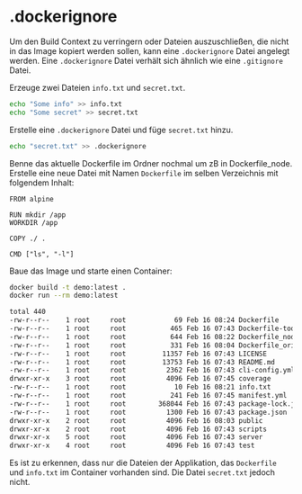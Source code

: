 # .dockerignore

Um den Build Context zu verringern oder Dateien auszuschließen, die nicht in das Image kopiert werden sollen, kann eine `.dockerignore` Datei angelegt werden. Eine `.dockerignore` Datei verhält sich ähnlich wie eine `.gitignore` Datei.

Erzeuge zwei Dateien `info.txt` und `secret.txt`.

```bash
echo "Some info" >> info.txt
echo "Some secret" >> secret.txt
```

Erstelle eine `.dockerignore` Datei und füge `secret.txt` hinzu.

```bash
echo "secret.txt" >> .dockerignore
```

Benne das aktuelle Dockerfile im Ordner nochmal um zB in Dockerfile\_node. Erstelle eine neue Datei mit Namen `Dockerfile` im selben Verzeichnis mit folgendem Inhalt:

```text
FROM alpine

RUN mkdir /app
WORKDIR /app

COPY ./ .

CMD ["ls", "-l"]
```

Baue das Image und starte einen Container:

```bash
docker build -t demo:latest .
docker run --rm demo:latest

total 440
-rw-r--r--    1 root     root            69 Feb 16 08:24 Dockerfile
-rw-r--r--    1 root     root           465 Feb 16 07:43 Dockerfile-tools
-rw-r--r--    1 root     root           644 Feb 16 08:22 Dockerfile_node
-rw-r--r--    1 root     root           331 Feb 16 08:04 Dockerfile_original
-rw-r--r--    1 root     root         11357 Feb 16 07:43 LICENSE
-rw-r--r--    1 root     root         13753 Feb 16 07:43 README.md
-rw-r--r--    1 root     root          2362 Feb 16 07:43 cli-config.yml
drwxr-xr-x    3 root     root          4096 Feb 16 07:45 coverage
-rw-r--r--    1 root     root            10 Feb 16 08:21 info.txt
-rw-r--r--    1 root     root           241 Feb 16 07:45 manifest.yml
-rw-r--r--    1 root     root        368044 Feb 16 07:43 package-lock.json
-rw-r--r--    1 root     root          1300 Feb 16 07:43 package.json
drwxr-xr-x    2 root     root          4096 Feb 16 08:03 public
drwxr-xr-x    2 root     root          4096 Feb 16 07:43 scripts
drwxr-xr-x    5 root     root          4096 Feb 16 07:43 server
drwxr-xr-x    4 root     root          4096 Feb 16 07:43 test
```

Es ist zu erkennen, dass nur die Dateien der Applikation, das `Dockerfile` und `info.txt` im Container vorhanden sind. Die Datei `secret.txt` jedoch nicht.

